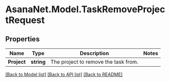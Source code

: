 # AsanaNet.Model.TaskRemoveProjectRequest

## Properties

Name | Type | Description | Notes
------------ | ------------- | ------------- | -------------
**Project** | **string** | The project to remove the task from. | 

[[Back to Model list]](../README.md#documentation-for-models) [[Back to API list]](../README.md#documentation-for-api-endpoints) [[Back to README]](../README.md)

